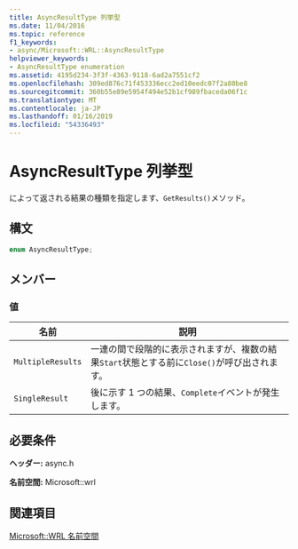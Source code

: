 ```yaml
---
title: AsyncResultType 列挙型
ms.date: 11/04/2016
ms.topic: reference
f1_keywords:
- async/Microsoft::WRL::AsyncResultType
helpviewer_keywords:
- AsyncResultType enumeration
ms.assetid: 4195d234-3f3f-4363-9118-6ad2a7551cf2
ms.openlocfilehash: 309ed876c71f453336ecc2ed10eedc07f2a80be8
ms.sourcegitcommit: 360b55e89e5954f494e52b1cf989fbaceda06f1c
ms.translationtype: MT
ms.contentlocale: ja-JP
ms.lasthandoff: 01/16/2019
ms.locfileid: "54336493"
---
```

# <a name="asyncresulttype-enumeration"></a>AsyncResultType 列挙型

によって返される結果の種類を指定します、`GetResults()`メソッド。

## <a name="syntax"></a>構文

```cpp
enum AsyncResultType;
```

## <a name="members"></a>メンバー

### <a name="values"></a>値

|名前|説明|
|----------|-----------------|
|`MultipleResults`|一連の間で段階的に表示されますが、複数の結果`Start`状態とする前に`Close()`が呼び出されます。|
|`SingleResult`|後に示す 1 つの結果、`Complete`イベントが発生します。|

## <a name="requirements"></a>必要条件

**ヘッダー:** async.h

**名前空間:** Microsoft::wrl

## <a name="see-also"></a>関連項目

[Microsoft::WRL 名前空間](microsoft-wrl-namespace.md)